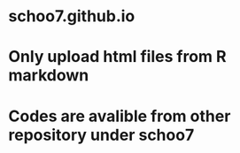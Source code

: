 # schoo7.github.io
# Only upload html files from R markdown
# Codes are avalible from other repository under schoo7
